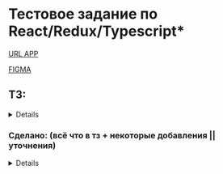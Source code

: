 # Тестовое задание по React/Redux/Typescript*

[URL APP](https://react-bastion-tasks.vercel.app/)  

[FIGMA](https://www.figma.com/file/fZoiXvZ8hMLw31oAs1spJD/Published-RU-%C2%ABBastion-Group%C2%BB)

## ТЗ:
<details>  

+ (1) Сверстать главную страницу.    
Все элементы могут быть не функциональными (то есть их просто сверстать, без эффектов), а просто сверстанными, кроме тех, что обозначены ниже.  
+ (2) В шапке вместо "О нас, производство, ..." поставить ссылки "Типы продуктов", "Продукты"   
  При переходе на ссылки шапка и подвал  остаются неизменными. А вместо основного контента  
  + 2.1. Типы продуктов - форма добавления типов продуктов (id + название)  
  + 2.2. Продукты - форма добавления продукта. (id + название + выбор типа продукта из предыдущего пункта + цена + ГОСТ).  
Загрузка фотографии по заданию не обязательно (можно просто для все одинаковую заглушку выводить). Но если сделаете, будет преимуществом.  
  + 2.3. В каждой из форм реализовать валидацию данных.  
  + 2.4. Если в названии есть буква "о", то такой товар  - "хит". Если есть буква "а", то акция.  
  + 2.5. Удаления реализовывать НЕ надо.  
  + 2.6. Сохранять где-то на сервере ничего НЕ требуется. Нас интересует только react часть  
+ (3) Блок с товарами на главной.  
  + 3.1. Карточки.  (отображаются те, что мы добавили)  
    + 3.1.1. Эффект при наведении, как в макете  
    + 3.1.2. Кнопки +/- и добавление в корзину  
    + 3.1.3. При добавлении в корзину в шапке у иконки значение меняется  
    + 3.1.4. Надписи Хит и Акция исходя из данных пункта 2.4.  
  + 3.2. Над карточками список ГОСТОВ.
    + Список уникальных гостов, согласно добавленным товарам.
    + Если нажимаем, гост выделяется, если отжимаем, то убирается.
    + Если выбран  ОДИН или несколько гостов. То фильтруются карточки по Этим ГОСТАМ.
  + 3.3. Блок фильтрации Достаточно реализовать только 2 фильтра
    + 3.3.1. По цене. (разрешено использовать библиотеки для слайдера)
    + 3.3.2. По Типу продукта.
+ (4) При клике на Корзину в шапке открывается страница Корзины с соответствующим списком товаров.
    + 4.1. Функционал корзины работоспособный делаем.
    + 4.1. При клике на Оформить заказ в консоль вывести перечь бронируемого и Данные о покупателе.
    + 4.2. Обеспечить валидацию формы покупателя.  
    
    UPD.      
Подвал в макете картинкой. Его можно так картинкой и вставить, раз он там в таком виде.  
Можно использовать redux toolkit.  
Bootstrap лучше не использовать, но карать за это не буду.  
</details>



### Сделано: (всё что в тз + некоторые добавления || уточнения)
<details>  

+ Добавлены страницы (- главная с карточками товара, - корзина, - добавление типа, - добавление продукта ) [роутинг]   
  + Валидация форм,в продукт, можно добавить товар без гостов, либо с ценной, содержащей 1 цифру после запятой
+ КАРТОЧКИ С ТОВАРОМ  
  + Оставил 3 тестовых, для наполнения...
  + Если один и тот же товар добавлять в корзину, происходит просто увеличение счётчика(на кол-во установленное в данный момент)
+  ФИЛЬТРЫ
    + плавные "Аккордеоны" в фильтрах
    + При установки цены слайдером, данные корректируются  только после остановки ползунка (Не происходит 10000 отправок в redux store)
    + Слайдер синхронен с инпутами(если в инпуте пусто, появляется placeholder)
    + Валидация Инпутов
    + Фильтр цены изначально установлен на мин,макс ценник присутствующих  товаров в списке (ниже или выше выбрать нельзя)
    + Кнопка сброса фильтров не активна,если они не установлены
    + Фильтры сочетаются  с друг другом
+ КОРЗИНА
    + Если корзина пустая,выводится  сообщение об этом
    + Возможность очистить корзину или удалить элемент
    + Можно ввести кол-во товара в инпут(или изменять кнопками +1 || -1), если товара больше 100 или меньше 1, то выскакивает предупреждение, и корректируются данные
    + Итоговая цена указывается с разбиением (13 600, 2 400 и тп)
    + Валидация формы + вывод в консоль данные  
    
</details>

